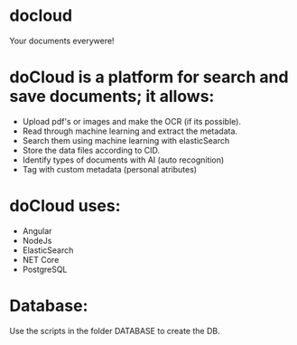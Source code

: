 # docloud
Your documents everywere!

# doCloud is a platform for search and save documents; it allows:
 - Upload pdf's or images and make the OCR (if its possible).
 - Read through machine learning and extract the metadata.
 - Search them using machine learning with elasticSearch
 - Store the data files according to CID.
 - Identify types of documents with AI (auto recognition)
 - Tag with custom metadata (personal atributes)

 # doCloud uses:
 - Angular
 - NodeJs
 - ElasticSearch
 - NET Core
 - PostgreSQL

# Database:
Use the scripts in the folder DATABASE to create the DB.

